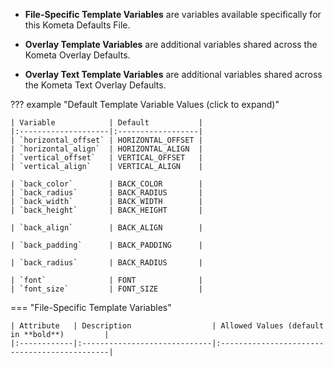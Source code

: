 <!--all--><!--file-vars-->
* **File-Specific Template Variables** are variables available specifically for this Kometa Defaults File.<!--file-vars-->

* **Overlay Template Variables** are additional variables shared across the Kometa Overlay Defaults.<!--text-vars-->

* **Overlay Text Template Variables** are additional variables shared across the Kometa Text Overlay Defaults.<!--text-vars-->

??? example "Default Template Variable Values (click to expand)"

    | Variable            | Default           |
    |:--------------------|:------------------|
    | `horizontal_offset` | HORIZONTAL_OFFSET |
    | `horizontal_align`  | HORIZONTAL_ALIGN  |
    | `vertical_offset`   | VERTICAL_OFFSET   |
    | `vertical_align`    | VERTICAL_ALIGN    |
<!--all-->
<!--back-->
    | `back_color`        | BACK_COLOR        |
    | `back_radius`       | BACK_RADIUS       |
    | `back_width`        | BACK_WIDTH        |
    | `back_height`       | BACK_HEIGHT       |
<!--back-->
<!--back_align-->
    | `back_align`        | BACK_ALIGN        |
<!--back_align-->
<!--back_padding-->
    | `back_padding`      | BACK_PADDING      |
<!--back_padding-->
<!--back_radius-->
    | `back_radius`       | BACK_RADIUS       |
<!--back_radius-->
<!--font-->
    | `font`              | FONT              |
    | `font_size`         | FONT_SIZE         |
<!--font-->
<!--file-header-->
<!--all-->
=== "File-Specific Template Variables"
 
    | Attribute   | Description                  | Allowed Values (default in **bold**)         |
    |:------------|:-----------------------------|:---------------------------------------------|
<!--all-->